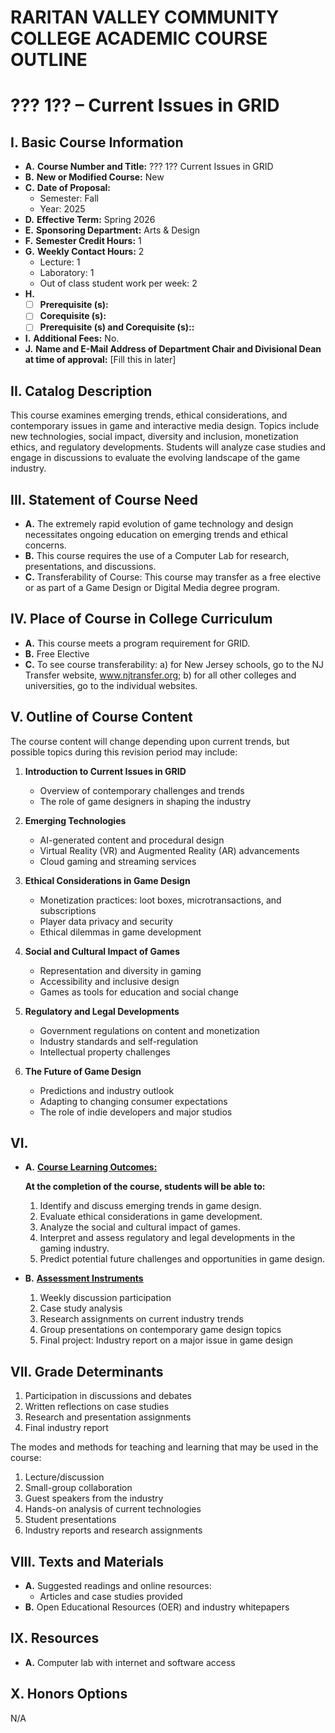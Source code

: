 # RARITAN VALLEY COMMUNITY COLLEGE ACADEMIC COURSE OUTLINE

# ??? 1?? – Current Issues in GRID

## I. Basic Course Information

- **A.** **Course Number and Title:** ??? 1?? Current Issues in GRID
- **B.** **New or Modified Course:** New
- **C.** **Date of Proposal:**  
    - Semester: Fall  
    - Year: 2025
- **D.** **Effective Term:** Spring 2026
- **E.** **Sponsoring Department:** Arts & Design
- **F.** **Semester Credit Hours:** 1
- **G.** **Weekly Contact Hours:** 2  
    - Lecture: 1
    - Laboratory: 1  
    - Out of class student work per week: 2
- **H.** 
    - [ ] **Prerequisite (s):**
    - [ ] **Corequisite (s):** 
    - [ ] **Prerequisite (s) and **Corequisite (s):**:**
- **I.** **Additional Fees:** No.
- **J.** **Name and E-Mail Address of Department Chair and Divisional Dean at time of approval:** [Fill this in later]

## II. Catalog Description

This course examines emerging trends, ethical considerations, and contemporary issues in game and interactive media design. Topics include new technologies, social impact, diversity and inclusion, monetization ethics, and regulatory developments. Students will analyze case studies and engage in discussions to evaluate the evolving landscape of the game industry.

## III. Statement of Course Need

- **A.** The extremely rapid evolution of game technology and design necessitates ongoing education on emerging trends and ethical concerns.
- **B.** This course requires the use of a Computer Lab for research, presentations, and discussions.
- **C.** Transferability of Course: This course may transfer as a free elective or as part of a Game Design or Digital Media degree program.

## IV. Place of Course in College Curriculum

- **A.** This course meets a program requirement for GRID.
- **B.** Free Elective
- **C.** To see course transferability: a) for New Jersey schools, go to the NJ Transfer website, www.njtransfer.org; b) for all other colleges and universities, go to the individual websites.

## V. Outline of Course Content

The course content will change depending upon current trends, but possible topics during this revision period may include:

1. **Introduction to Current Issues in GRID**  
   - Overview of contemporary challenges and trends  
   - The role of game designers in shaping the industry  
   
2. **Emerging Technologies**  
   - AI-generated content and procedural design  
   - Virtual Reality (VR) and Augmented Reality (AR) advancements  
   - Cloud gaming and streaming services  
   
3. **Ethical Considerations in Game Design**  
   - Monetization practices: loot boxes, microtransactions, and subscriptions  
   - Player data privacy and security  
   - Ethical dilemmas in game development

4. **Social and Cultural Impact of Games**  
   - Representation and diversity in gaming  
   - Accessibility and inclusive design  
   - Games as tools for education and social change  
   
5. **Regulatory and Legal Developments**  
   - Government regulations on content and monetization  
   - Industry standards and self-regulation  
   - Intellectual property challenges  
   
6. **The Future of Game Design**  
   - Predictions and industry outlook  
   - Adapting to changing consumer expectations  
   - The role of indie developers and major studios

## VI. 

- **A.** **<u>Course Learning Outcomes:</u>**  

    **At the completion of the course, students will be able to:**  
    1. Identify and discuss emerging trends in game design.  
    2. Evaluate ethical considerations in game development.  
    3. Analyze the social and cultural impact of games.  
    4. Interpret and assess regulatory and legal developments in the gaming industry.  
    5. Predict potential future challenges and opportunities in game design.  

- **B.** **<u>Assessment Instruments</u>**  
    1. Weekly discussion participation  
    2. Case study analysis  
    3. Research assignments on current industry trends  
    4. Group presentations on contemporary game design topics  
    5. Final project: Industry report on a major issue in game design  

## VII. Grade Determinants

1. Participation in discussions and debates  
2. Written reflections on case studies  
3. Research and presentation assignments  
4. Final industry report  

The modes and methods for teaching and learning that may be used in the course:

1. Lecture/discussion  
2. Small-group collaboration  
3. Guest speakers from the industry  
4. Hands-on analysis of current technologies  
5. Student presentations  
6. Industry reports and research assignments  

## VIII. Texts and Materials
- **A.** Suggested readings and online resources:
    - Articles and case studies provided 
- **B.** Open Educational Resources (OER) and industry whitepapers

## IX. Resources
- **A.** Computer lab with internet and software access

## X. Honors Options

N/A

